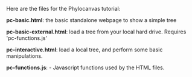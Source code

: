 Here are the files for the Phylocanvas tutorial:

__pc-basic.html__: the basic standalone webpage to show a simple tree

__pc-basic-external.html__: load a tree from your local hard drive. Requires 'pc-functions.js'

__pc-interactive.html__: load a local tree, and perform some basic manipulations.

__pc-functions.js__: - Javascript functions used by the HTML files.
